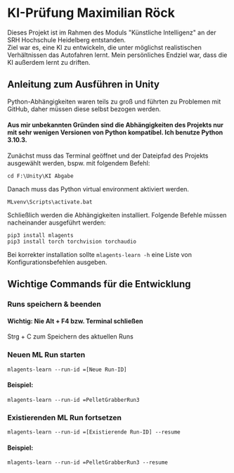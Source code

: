 # KI-Prüfung Maximilian Röck
Dieses Projekt ist im Rahmen des Moduls "Künstliche Intelligenz" an der
SRH Hochschule Heidelberg entstanden. <br>
Ziel war es, eine KI zu entwickeln, die unter möglichst realistischen
Verhältnissen das Autofahren lernt. Mein persönliches Endziel war, dass
die KI außerdem lernt zu driften.

## Anleitung zum Ausführen in Unity

Python-Abhängigkeiten waren teils zu groß und führten zu Problemen mit 
GitHub, daher müssen diese selbst bezogen werden.


#### Aus mir unbekannten Gründen sind die Abhängigkeiten des Projekts nur mit sehr wenigen Versionen von Python kompatibel. Ich benutze Python 3.10.3.

Zunächst muss das Terminal geöffnet und der Dateipfad des
Projekts ausgewählt werden, bspw. mit folgendem Befehl:

``
cd F:\Unity\KI Abgabe
``

Danach muss das Python virtual environment aktiviert werden.

``
MLvenv\Scripts\activate.bat
``

Schließlich werden die Abhängigkeiten installiert. Folgende Befehle müssen
nacheinander ausgeführt werden:

```
pip3 install mlagents
pip3 install torch torchvision torchaudio
```

Bei korrekter installation sollte 
``mlagents-learn -h``
eine Liste von Konfigurationsbefehlen ausgeben.



## Wichtige Commands für die Entwicklung

### Runs speichern & beenden
#### Wichtig: Nie Alt + F4 bzw. Terminal schließen
Strg + C zum Speichern des aktuellen Runs

### Neuen ML Run starten
``
mlagents-learn --run-id =[Neue Run-ID]
``

#### Beispiel:
``
mlagents-learn --run-id =PelletGrabberRun3
``

### Existierenden ML Run fortsetzen
``
mlagents-learn --run-id =[Existierende Run-ID] --resume
``

#### Beispiel:
``
mlagents-learn --run-id =PelletGrabberRun3 --resume
``
